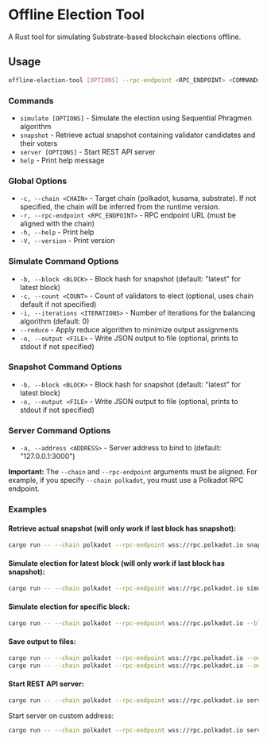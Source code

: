# Offline Election Tool

A Rust tool for simulating Substrate-based blockchain elections offline.

## Usage

```bash
offline-election-tool [OPTIONS] --rpc-endpoint <RPC_ENDPOINT> <COMMAND>
```

### Commands

- `simulate [OPTIONS]` - Simulate the election using Sequential Phragmen algorithm
- `snapshot` - Retrieve actual snapshot containing validator candidates and their voters
- `server [OPTIONS]` - Start REST API server
- `help` - Print help message

### Global Options

- `-c, --chain <CHAIN>` - Target chain (polkadot, kusama, substrate). If not specified, the chain will be inferred from the runtime version.
- `-r, --rpc-endpoint <RPC_ENDPOINT>` - RPC endpoint URL (must be aligned with the chain)
- `-h, --help` - Print help
- `-V, --version` - Print version

### Simulate Command Options

- `-b, --block <BLOCK>` - Block hash for snapshot (default: "latest" for latest block)
- `-c, --count <COUNT>` - Count of validators to elect (optional, uses chain default if not specified)
- `-i, --iterations <ITERATIONS>` - Number of iterations for the balancing algorithm (default: 0)
- `--reduce` - Apply reduce algorithm to minimize output assignments
- `-o, --output <FILE>` - Write JSON output to file (optional, prints to stdout if not specified)

### Snapshot Command Options

- `-b, --block <BLOCK>` - Block hash for snapshot (default: "latest" for latest block)
- `-o, --output <FILE>` - Write JSON output to file (optional, prints to stdout if not specified)

### Server Command Options

- `-a, --address <ADDRESS>` - Server address to bind to (default: "127.0.0.1:3000")

**Important:** The `--chain` and `--rpc-endpoint` arguments must be aligned. For example, if you specify `--chain polkadot`, you must use a Polkadot RPC endpoint.

### Examples

#### Retrieve actual snapshot (will only work if last block has snapshot):
```bash
cargo run -- --chain polkadot --rpc-endpoint wss://rpc.polkadot.io snapshot
```

#### Simulate election for latest block (will only work if last block has snapshot):
```bash
cargo run -- --chain polkadot --rpc-endpoint wss://rpc.polkadot.io simulate
```

#### Simulate election for specific block:
```bash
cargo run -- --chain polkadot --rpc-endpoint wss://rpc.polkadot.io --block 0xc9b9a5d6efa7c36e9501b53a4ebdf77def3e7560d2520254ed1a5bb6035acae4 simulate
```

#### Save output to files:
```bash
cargo run -- --chain polkadot --rpc-endpoint wss://rpc.polkadot.io --output simulate_output.json simulate
cargo run -- --chain polkadot --rpc-endpoint wss://rpc.polkadot.io --output snapshot.json snapshot
```

#### Start REST API server:
```bash
cargo run -- --chain polkadot --rpc-endpoint wss://rpc.polkadot.io server
```

Start server on custom address:
```bash
cargo run -- --chain polkadot --rpc-endpoint wss://rpc.polkadot.io server --address 0.0.0.0:8080
```

